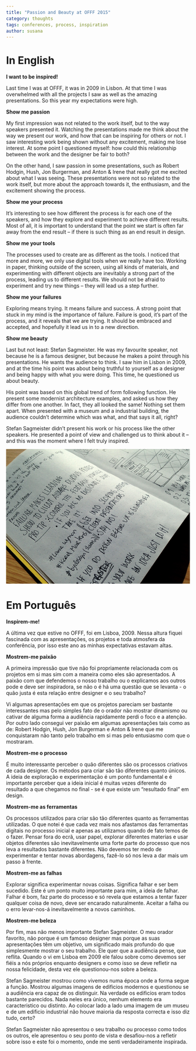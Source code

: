 ```yaml
---
title: "Passion and Beauty at OFFF 2015"
category: thoughts
tags: conferences, process, inspiration
author: susana
---
```


# In English

**I want to be inspired!**

Last time I was at OFFF, it was in 2009 in Lisbon. At that time I was overwhelmed with all the projects I saw as well as the amazing presentations. So this year my expectations were high.


**Show me passion**

My first impression was not related to the work itself, but to the way speakers presented it. Watching the presentations made me think about the way we present our work, and how that can be inspiring for others or not. I saw interesting work being shown without any excitement, making me lose interest. At some point I questioned myself: how could this relationship between the work and the designer be fair to both?

On the other hand, I saw passion in some presentations, such as Robert Hodgin, Hush, Jon Burgerman, and Anton & Irene that really got me excited about what I was seeing. These presentations were not so related to the work itself, but more about the approach towards it, the enthusiasm, and the excitement showing the process.


**Show me your process**

It’s interesting to see how different the process is for each one of the speakers, and how they explore and experiment to achieve different results. Most of all, it is important to understand that the point we start is often far away from the end result – if there is such thing as an end result in design.

**Show me your tools**

The processes used to create are as different as the tools. I noticed that more and more, we only use digital tools when we really have too. Working in paper, thinking outside of the screen, using all kinds of materials, and experimenting with different objects are inevitably a strong part of the process, leading us to different results. We should not be afraid to experiment and try new things – they will lead us a step further.

**Show me your failures**

Exploring means trying. It means failure and success. A strong point that stuck in my mind is the importance of failure. Failure is good, it’s part of the process, and it reveals that we are trying. It should be embraced and accepted, and hopefully it lead us in to a new direction.

**Show me beauty**

Last but not least: Stefan Sagmeister. He was my favourite speaker, not because he is a famous designer, but because he makes a point through his presentations. He wants the audience to think. I saw him in Lisbon in 2009, and at the time his point was about being truthful to yourself as a designer and being happy with what you were doing. This time, he questioned us about beauty.

His point was based on this global trend of form following function. He present some modernist architecture examples, and asked us how they differ from one another. In fact, they all looked the same! Nothing set them apart. When presented with a museum and a industrial building, the audience couldn’t determine which was what, and that says it all, right?

Stefan Sagmeister didn’t present his work or his process like the other speakers. He presented a point of view and challenged us to think about it – and this was the moment where I felt truly inspired.

[![Sketch interface](07-06-passionandbeauty/passion.jpg)](07-06-passionandbeauty/passion.jpg)

# Em Português
**Inspirem-me!**

A última vez que estive no OFFF, foi em Lisboa, 2009. Nessa altura fiquei fascinada com as apresentações, os projetos e toda atmosfera da conferência, por isso este ano as minhas expectativas estavam altas.

**Mostrem-me paixão**

A primeira impressão que tive não foi propriamente relacionada com os projetos em si mas sim com a maneira como eles são apresentados. A paixão com que defendemos o nosso trabalho ou o explicamos aos outros pode e deve ser inspiradora, se não o é há uma questão que se levanta -  o quão justa é esta relação entre designer e o seu trabalho?

Vi algumas apresentações em que os projetos pareciam ser bastante interessantes mas pelo simples fato de o orador não mostrar dinamismo ou cativar de alguma forma a audiência rapidamente perdi o foco e a atenção. Por outro lado consegui ver paixão em algumas apresentações tais como as de: Robert Hodgin, Hush, Jon Burgerman e Anton & Irene que me conquistaram não tanto pelo trabalho em si mas pelo entusiasmo com que o mostraram.

**Mostrem-me o processo**

É muito interessante perceber o quão diferentes são os processos criativos de cada designer. Os métodos para criar são tão diferentes quanto únicos. A ideia de exploração e experimentação é um ponto fundamental e é importante perceber que a ideia inicial é muitas vezes diferente do resultado a que chegamos no final - se é que existe um “resultado final” em design.

**Mostrem-me as ferramentas**

Os processos utilizados para criar são tão diferentes quanto as ferramentas utilizadas. O que notei é que cada vez mais nos afastamos das ferramentas digitais no processo inicial e apenas as utilizamos quando de fato temos de o fazer. Pensar fora do ecrã, usar papel, explorar diferentes materias e usar objetos diferentes são inevitavelmente uma forte parte do processo que nos leva a resultados bastante diferentes. Não devemos ter medo de experimentar e tentar novas abordagens, fazê-lo só nos leva a dar mais um passo à frente.

**Mostrem-me as falhas**

Explorar significa experimentar novas coisas. Significa falhar e ser bem sucedido. Este é um ponto muito importante para mim, a ideia de falhar. Falhar é bom, faz parte do processo e só revela que estamos a tentar fazer qualquer coisa de novo, deve ser encarado naturalmente. Aceitar a falha ou o erro levar-nos-á inevitavelmente a novos caminhos.

**Mostrem-me beleza**

Por fim, mas não menos importante Stefan Sagmeister. O meu orador favorito, não porque é um famoso designer mas porque as suas apresentações têm um objetivo, um significado mais profundo do que simplesmente mostrar o seu trabalho. Ele quer que a audiência pense, que reflita. Quando o vi em Lisboa em 2009 ele falou sobre como devemos ser fiéis a nós próprios enquanto designers e como isso se deve refletir na nossa felicidade, desta vez ele questionou-nos sobre a beleza.

Stefan Sagmeister mostrou como vivemos numa época onde a forma segue a função. Mostrou algumas imagens de edificios modernos e questionou se a audiência era capaz de os distinguir. Na verdade os edificíos eram todos bastante parecidos. Nada neles era único, nenhum elemento era caracteristico ou distinto. Ao colocar lado a lado uma imagem de um museu e de um edificio industrial não houve maioria da resposta correcta e isso diz tudo, certo?

Stefan Sagmeister não apresentou o seu trabalho ou processo como todos os outros, ele apresentou o seu ponto de vista e desafiou-nos a refletir sobre isso e este foi o momento, onde me senti verdadeiramente inspirada.
